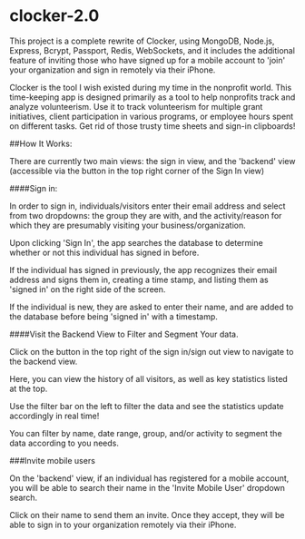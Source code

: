 # clocker-2.0
This project is a complete rewrite of Clocker, using MongoDB, Node.js, Express, Bcrypt, Passport, Redis, WebSockets, and it includes the additional feature of inviting those who have signed up for a mobile account to 'join' your organization and sign in remotely via their iPhone.

Clocker is the tool I wish existed during my time in the nonprofit world. This time-keeping app is designed primarily as a tool to help nonprofits track and analyze volunteerism. Use it to track volunteerism for multiple grant initiatives, client participation in various programs, or employee hours spent on different tasks. Get rid of those trusty time sheets and sign-in clipboards!

##How It Works:

There are currently two main views: the sign in view, and the 'backend' view (accessible via the button in the top right corner of the Sign In view)

####Sign in:

In order to sign in, individuals/visitors enter their email address and select from two dropdowns: the group they are with, and the activity/reason for which they are presumably visiting your business/organization.

Upon clicking 'Sign In', the app searches the database to determine whether or not this individual has signed in before.

If the individual has signed in previously, the app recognizes their email address and signs them in, creating a time stamp, and listing them as 'signed in' on the right side of the screen.

If the individual is new, they are asked to enter their name, and are added to the database before being 'signed in' with a timestamp.

####Visit the Backend View to Filter and Segment Your data.

Click on the button in the top right of the sign in/sign out view to navigate to the backend view.

Here, you can view the history of all visitors, as well as key statistics listed at the top.

Use the filter bar on the left to filter the data and see the statistics update accordingly in real time!

You can filter by name, date range, group, and/or activity to segment the data according to you needs.

###Invite mobile users

On the 'backend' view, if an individual has registered for a mobile account, you will be able to search their name in the 'Invite Mobile User' dropdown search.

Click on their name to send them an invite. Once they accept, they will be able to sign in to your organization remotely via their iPhone.


